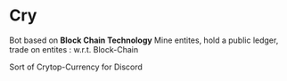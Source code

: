 # Cry
Bot based on **Block Chain Technology**
Mine entites, hold a public ledger, trade on entites : w.r.t. Block-Chain

Sort of Crytop-Currency for Discord
